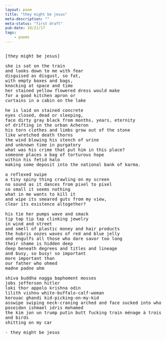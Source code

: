 ```yaml
---
layout: poem
title: "they might be jesus"
meta-description: ""
meta-status: "first draft"
pub-date: 10/21/17
tags: 
    - poems
---
```

<pre class="stanza">

[they might be jesus]

she is sat on the train
and looks down to me with fear 
disguised as disgust, so fat,
with empty boxes and bags, 
knocking at space and time
her stained yellow flowered dress would make
for a good kitchen apron or 
curtains in a cabin on the lake

he is laid on stained concrete
eyes closed, dead or sleeping, 
face dirty gray black from months, years, eternity
of drifting in the urban Acheron
his torn clothes and limbs grow out of the stone
like wretched death thorns 
the wind blowing his stench of urine
and unknown time in purgatory
what was his crime that put him in this place? 
someone places a bag of torturous hope
within his fetid halo
making some deposit into the national bank of karma.

a reflexed swipe 
a tiny spiny thing crawling on my screen
no sound as it dances from pixel to pixel
so small it seems nothing
what in me wants to kill it
and wipe its smeared guts from my view,
clear its existence altogether?

his tie her pumps wave and smack  
tip tap tip tap clinking jewelry
in wind and street
and smell of plastic money and hair products
the hubris oozes waves of red and blue jelly 
and engulfs all those who dare savor too long
their shame is hidden deep 
deep beneath degrees and titles and lineage
and busy, so busy! so important
more important than
our father who ohmed 
madne padne ohm

shiva buddha nagga baphoment mosses  
jobs jefferson hitler 
loki thor appolo krishna odin 
lilith vishnu white-buffalo-calf-woman 
kerouac ghandi kid-picking-on-my-kid 
asswipe swiping neck-craning arched and face sucked into whatever
poseidon ishmael idris mohamed
the kim jon un trump putin butt fucking train ménage à trois
and birds 
shitting on my car

- they might be jesus

</pre>







